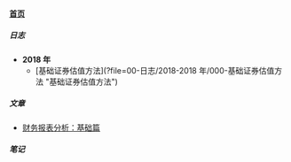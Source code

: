 
#### [首页](?file=home-首页)

##### 日志
- **2018 年**
    - [基础证券估值方法](?file=00-日志/2018-2018 年/000-基础证券估值方法 "基础证券估值方法")

##### 文章
- [财务报表分析：基础篇](?file=01-文章/2018.0405_财务报表分析：基础篇 "财务报表分析：基础篇")

##### 笔记
